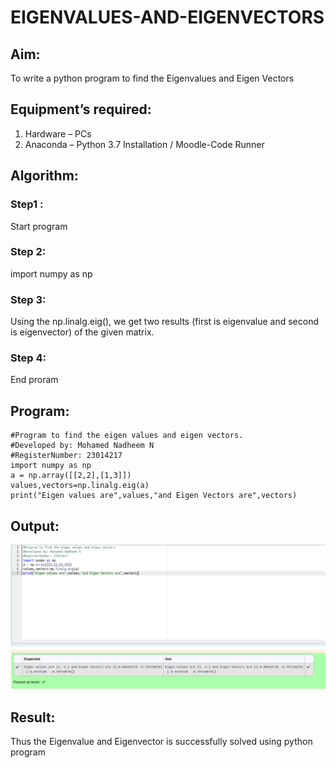 # EIGENVALUES-AND-EIGENVECTORS
## Aim:
To write a python program to find the Eigenvalues and Eigen Vectors
## Equipment’s required:
1. 	Hardware – PCs
2. 	Anaconda – Python 3.7 Installation / Moodle-Code Runner
## Algorithm:
### Step1 : 
Start program
### Step 2: 
import numpy as np
### Step 3:
 Using the np.linalg.eig(),  we get two results (first is eigenvalue and second is eigenvector) of the given matrix.
### Step 4: 
End proram
## Program:
```
#Program to find the eigen values and eigen vectors.
#Developed by: Mohamed Nadheem N
#RegisterNumber: 23014217
import numpy as np
a = np.array([[2,2],[1,3]])
values,vectors=np.linalg.eig(a)
print("Eigen values are",values,"and Eigen Vectors are",vectors)
```
## Output:
![output](/eigen.png)
## Result:
Thus the Eigenvalue and Eigenvector is successfully solved using python program
